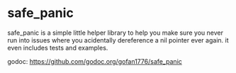safe_panic
==========

safe_panic is a simple little helper library to help you make sure you never run into issues where you acidentally dereference a nil pointer ever again.
it even includes tests and examples.

godoc: https://github.com/godoc.org/gofan1776/safe_panic
